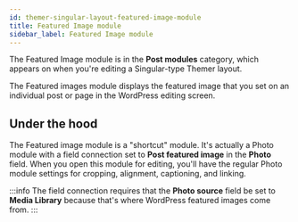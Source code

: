 ```yaml
---
id: themer-singular-layout-featured-image-module
title: Featured Image module
sidebar_label: Featured Image module
---
```


The Featured Image module is in the **Post modules** category, which appears on when you're editing a Singular-type Themer layout.

The Featured images module displays the featured image that you set on an individual post or page in the WordPress editing screen.

## Under the hood

The Featured image module is a "shortcut" module. It's actually a Photo module with a field connection set to **Post featured image** in the **Photo** field. When you open this module for editing, you'll have the regular Photo module settings for cropping, alignment, captioning, and linking.

:::info
The field connection requires that the **Photo source** field be set to **Media Library** because that's where WordPress featured images come from.
:::
